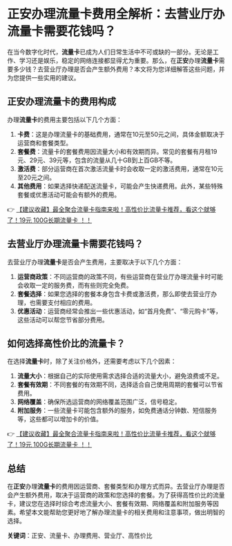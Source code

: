 # 正安办理流量卡费用全解析：去营业厅办流量卡需要花钱吗？

在当今数字化时代，**流量卡**已成为人们日常生活中不可或缺的一部分。无论是工作、学习还是娱乐，稳定的网络连接都显得尤为重要。那么，在**正安**办理**流量卡**需要多少钱？去营业厅办理是否会产生额外费用？本文将为您详细解答这些问题，并为您提供一些实用的建议。

## 正安办理流量卡的费用构成

办理**流量卡**的费用主要包括以下几个方面：

1. **卡费**：这是办理流量卡的基础费用，通常在10元至50元之间，具体金额取决于运营商和套餐类型。
2. **套餐费**：流量卡的套餐费用因流量大小和有效期而异。常见的套餐有月租19元、29元、39元等，包含的流量从几十GB到上百GB不等。
3. **激活费**：部分运营商在首次激活流量卡时会收取一定的激活费用，通常在10元至20元之间。
4. **其他费用**：如果选择快递配送流量卡，可能会产生快递费用。此外，某些特殊套餐或优惠活动可能会有额外的费用。

👉 [【建议收藏】最全聚合流量卡指南来啦！高性价比流量卡推荐，看这个就够了！19元 100G长期流量卡 ！！](https://bit.ly/Liuliangka)

## 去营业厅办理流量卡需要花钱吗？

去营业厅办理**流量卡**是否会产生费用，主要取决于以下几个方面：

1. **运营商政策**：不同运营商的政策不同，有些运营商在营业厅办理流量卡时可能会收取一定的服务费，而有些则完全免费。
2. **套餐选择**：如果您选择的套餐本身包含卡费或激活费，那么即使去营业厅办理，也需要支付相应的费用。
3. **优惠活动**：运营商经常会推出一些优惠活动，如“首月免费”、“零元购卡”等，这些活动可以帮您节省部分费用。

## 如何选择高性价比的流量卡？

在选择**流量卡**时，除了关注价格外，还需要考虑以下几个因素：

1. **流量大小**：根据自己的实际使用需求选择合适的流量大小，避免浪费或不足。
2. **套餐有效期**：不同套餐的有效期不同，选择适合自己使用周期的套餐可以节省费用。
3. **网络覆盖**：确保所选运营商的网络覆盖范围广泛，信号稳定。
4. **附加服务**：一些流量卡可能包含额外的服务，如免费通话分钟数、短信服务等，这些都可以增加卡的价值。

👉 [【建议收藏】最全聚合流量卡指南来啦！高性价比流量卡推荐，看这个就够了！19元 100G长期流量卡 ！！](https://bit.ly/Liuliangka)

## 总结

在**正安**办理**流量卡**的费用因运营商、套餐类型和办理方式而异。去营业厅办理是否会产生额外费用，取决于运营商的政策和您选择的套餐。为了获得高性价比的流量卡，建议您在选择时综合考虑流量大小、套餐有效期、网络覆盖和附加服务等因素。希望本文能帮助您更好地了解办理流量卡的相关费用和注意事项，做出明智的选择。

**关键词**：正安、流量卡、办理费用、营业厅、高性价比